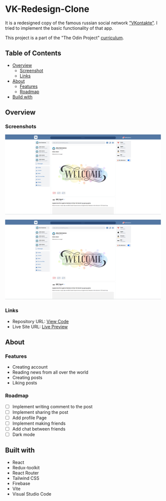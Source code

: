 # VK-Redesign-Clone

It is a redesigned copy of the famous russian social network ["VKontakte"](https://vk.com/feed). I tried to implement the basic functionality of that app.

This project is a part of the "The Odin Project" [curriculum](https://www.theodinproject.com/).

## Table of Contents

- [Overview](#overview)
  - [Screenshot](#screenshot)
  - [Links](#links)
- [About](#my-process)
  - [Features](#features)
  - [Roadmap](#roadmap)
- [Build with](#build-with)

## Overview

### Screenshots

![App Screenshot](./public/preview1.png)

![App Screenshot](./public/preview1.png)

### Links

- Repository URL: [View Code](https://github.com/romaleks/VK-Redesign-Clone)
- Live Site URL: [Live Preview](https://romaleks.github.io/VK-Redesign-Clone/)

## About

### Features

- Creating account
- Reading news from all over the world
- Creating posts
- Liking posts

### Roadmap

- [ ] Implement writing comment to the post
- [ ] Implement sharing the post
- [ ] Add profile Page
- [ ] Implement making friends
- [ ] Add chat between friends
- [ ] Dark mode

## Built with

- React
- Redux-toolkit
- React Router
- Tailwind CSS
- Firebase
- Vite
- Visual Studio Code
